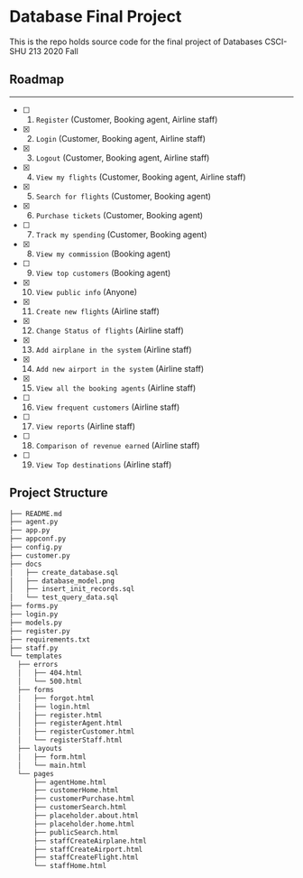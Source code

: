 # Database Final Project
This is the repo holds source code for the final project of Databases CSCI-SHU 213 2020 Fall
## Roadmap
---
- [ ]  1. `Register` (Customer, Booking agent, Airline staff)
- [x]  2. `Login` (Customer, Booking agent, Airline staff)
- [x]  3. `Logout` (Customer, Booking agent, Airline staff)
- [x]  4. `View my flights` (Customer, Booking agent, Airline staff)
- [x]  5. `Search for flights` (Customer, Booking agent)
- [x]  6. `Purchase tickets` (Customer, Booking agent)
- [ ]  7. `Track my spending` (Customer, Booking agent)
- [x]  8. `View my commission` (Booking agent)
- [ ]  9. `View top customers` (Booking agent)
- [x]  10. `View public info` (Anyone)
- [x]  11. `Create new flights` (Airline staff)
- [x]  12. `Change Status of flights` (Airline staff)
- [x]  13. `Add airplane in the system` (Airline staff)
- [x]  14. `Add new airport in the system` (Airline staff)
- [x]  15. `View all the booking agents` (Airline staff)
- [ ]  16. `View frequent customers` (Airline staff)
- [ ]  17. `View reports` (Airline staff)
- [ ]  18. `Comparison of revenue earned` (Airline staff)
- [ ]  19. `View Top destinations` (Airline staff)


Project Structure
--------

  ```sh
├── README.md
├── agent.py
├── app.py
├── appconf.py
├── config.py
├── customer.py
├── docs
│   ├── create_database.sql
│   ├── database_model.png
│   ├── insert_init_records.sql
│   └── test_query_data.sql
├── forms.py
├── login.py
├── models.py
├── register.py
├── requirements.txt
├── staff.py
└── templates
    ├── errors
    │   ├── 404.html
    │   └── 500.html
    ├── forms
    │   ├── forgot.html
    │   ├── login.html
    │   ├── register.html
    │   ├── registerAgent.html
    │   ├── registerCustomer.html
    │   └── registerStaff.html
    ├── layouts
    │   ├── form.html
    │   └── main.html
    └── pages
        ├── agentHome.html
        ├── customerHome.html
        ├── customerPurchase.html
        ├── customerSearch.html
        ├── placeholder.about.html
        ├── placeholder.home.html
        ├── publicSearch.html
        ├── staffCreateAirplane.html
        ├── staffCreateAirport.html
        ├── staffCreateFlight.html
        └── staffHome.html
  ```